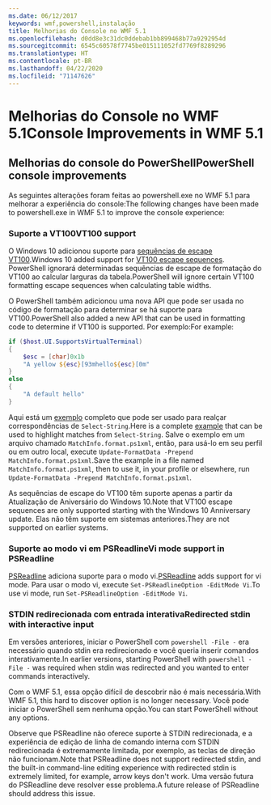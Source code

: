 ```yaml
---
ms.date: 06/12/2017
keywords: wmf,powershell,instalação
title: Melhorias do Console no WMF 5.1
ms.openlocfilehash: d0dd8e3c31dc0ddebab1bb899468b77a9292954d
ms.sourcegitcommit: 6545c60578f7745be015111052fd7769f8289296
ms.translationtype: HT
ms.contentlocale: pt-BR
ms.lasthandoff: 04/22/2020
ms.locfileid: "71147626"
---
```

# <a name="console-improvements-in-wmf-51"></a><span data-ttu-id="587ad-103">Melhorias do Console no WMF 5.1</span><span class="sxs-lookup"><span data-stu-id="587ad-103">Console Improvements in WMF 5.1</span></span>

## <a name="powershell-console-improvements"></a><span data-ttu-id="587ad-104">Melhorias do console do PowerShell</span><span class="sxs-lookup"><span data-stu-id="587ad-104">PowerShell console improvements</span></span>

<span data-ttu-id="587ad-105">As seguintes alterações foram feitas ao powershell.exe no WMF 5.1 para melhorar a experiência do console:</span><span class="sxs-lookup"><span data-stu-id="587ad-105">The following changes have been made to powershell.exe in WMF 5.1 to improve the console experience:</span></span>

### <a name="vt100-support"></a><span data-ttu-id="587ad-106">Suporte a VT100</span><span class="sxs-lookup"><span data-stu-id="587ad-106">VT100 support</span></span>

<span data-ttu-id="587ad-107">O Windows 10 adicionou suporte para [sequências de escape VT100](/windows/console/console-virtual-terminal-sequences).</span><span class="sxs-lookup"><span data-stu-id="587ad-107">Windows 10 added support for [VT100 escape sequences](/windows/console/console-virtual-terminal-sequences).</span></span>
<span data-ttu-id="587ad-108">PowerShell ignorará determinadas sequências de escape de formatação do VT100 ao calcular larguras da tabela.</span><span class="sxs-lookup"><span data-stu-id="587ad-108">PowerShell will ignore certain VT100 formatting escape sequences when calculating table widths.</span></span>

<span data-ttu-id="587ad-109">O PowerShell também adicionou uma nova API que pode ser usada no código de formatação para determinar se há suporte para VT100.</span><span class="sxs-lookup"><span data-stu-id="587ad-109">PowerShell also added a new API that can be used in formatting code to determine if VT100 is supported.</span></span> <span data-ttu-id="587ad-110">Por exemplo:</span><span class="sxs-lookup"><span data-stu-id="587ad-110">For example:</span></span>

```powershell
if ($host.UI.SupportsVirtualTerminal)
{
    $esc = [char]0x1b
    "A yellow ${esc}[93mhello${esc}[0m"
}
else
{
    "A default hello"
}
```

<span data-ttu-id="587ad-111">Aqui está um [exemplo](https://gist.github.com/lzybkr/dcb973dccd54900b67783c48083c28f7) completo que pode ser usado para realçar correspondências de `Select-String`.</span><span class="sxs-lookup"><span data-stu-id="587ad-111">Here is a complete [example](https://gist.github.com/lzybkr/dcb973dccd54900b67783c48083c28f7) that can be used to highlight matches from `Select-String`.</span></span> <span data-ttu-id="587ad-112">Salve o exemplo em um arquivo chamado `MatchInfo.format.ps1xml`, então, para usá-lo em seu perfil ou em outro local, execute `Update-FormatData -Prepend MatchInfo.format.ps1xml`.</span><span class="sxs-lookup"><span data-stu-id="587ad-112">Save the example in a file named `MatchInfo.format.ps1xml`, then to use it, in your profile or elsewhere, run `Update-FormatData -Prepend MatchInfo.format.ps1xml`.</span></span>

<span data-ttu-id="587ad-113">As sequências de escape do VT100 têm suporte apenas a partir da Atualização de Aniversário do Windows 10.</span><span class="sxs-lookup"><span data-stu-id="587ad-113">Note that VT100 escape sequences are only supported starting with the Windows 10 Anniversary update.</span></span>
<span data-ttu-id="587ad-114">Elas não têm suporte em sistemas anteriores.</span><span class="sxs-lookup"><span data-stu-id="587ad-114">They are not supported on earlier systems.</span></span>

### <a name="vi-mode-support-in-psreadline"></a><span data-ttu-id="587ad-115">Suporte ao modo vi em PSReadline</span><span class="sxs-lookup"><span data-stu-id="587ad-115">Vi mode support in PSReadline</span></span>

<span data-ttu-id="587ad-116">[PSReadline](https://github.com/PowerShell/PSReadLine) adiciona suporte para o modo vi.</span><span class="sxs-lookup"><span data-stu-id="587ad-116">[PSReadline](https://github.com/PowerShell/PSReadLine) adds support for vi mode.</span></span> <span data-ttu-id="587ad-117">Para usar o modo vi, execute `Set-PSReadlineOption -EditMode Vi`.</span><span class="sxs-lookup"><span data-stu-id="587ad-117">To use vi mode, run `Set-PSReadlineOption -EditMode Vi`.</span></span>

### <a name="redirected-stdin-with-interactive-input"></a><span data-ttu-id="587ad-118">STDIN redirecionada com entrada interativa</span><span class="sxs-lookup"><span data-stu-id="587ad-118">Redirected stdin with interactive input</span></span>

<span data-ttu-id="587ad-119">Em versões anteriores, iniciar o PowerShell com `powershell -File -` era necessário quando stdin era redirecionado e você queria inserir comandos interativamente.</span><span class="sxs-lookup"><span data-stu-id="587ad-119">In earlier versions, starting PowerShell with `powershell -File -` was required when stdin was redirected and you wanted to enter commands interactively.</span></span>

<span data-ttu-id="587ad-120">Com o WMF 5.1, essa opção difícil de descobrir não é mais necessária.</span><span class="sxs-lookup"><span data-stu-id="587ad-120">With WMF 5.1, this hard to discover option is no longer necessary.</span></span> <span data-ttu-id="587ad-121">Você pode iniciar o PowerShell sem nenhuma opção.</span><span class="sxs-lookup"><span data-stu-id="587ad-121">You can start PowerShell without any options.</span></span>

<span data-ttu-id="587ad-122">Observe que PSReadline não oferece suporte à STDIN redirecionada, e a experiência de edição de linha de comando interna com STDIN redirecionada é extremamente limitada, por exemplo, as teclas de direção não funcionam.</span><span class="sxs-lookup"><span data-stu-id="587ad-122">Note that PSReadline does not support redirected stdin, and the built-in command-line editing experience with redirected stdin is extremely limited, for example, arrow keys don't work.</span></span> <span data-ttu-id="587ad-123">Uma versão futura do PSReadline deve resolver esse problema.</span><span class="sxs-lookup"><span data-stu-id="587ad-123">A future release of PSReadline should address this issue.</span></span>